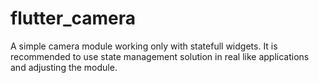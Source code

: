 # flutter_camera

A simple camera module working only with statefull widgets. It is recommended to use state management solution in real like applications and adjusting the module.
